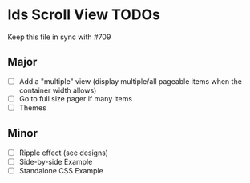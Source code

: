 # Ids Scroll View TODOs

Keep this file in sync with #709

## Major

- [ ] Add a "multiple" view (display multiple/all pageable items when the container width allows)
- [ ] Go to full size pager if many items
- [ ] Themes

## Minor

- [ ] Ripple effect (see designs)
- [ ] Side-by-side Example
- [ ] Standalone CSS Example
